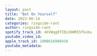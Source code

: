 ```yaml
---
layout: post
title: "Bet On Yourself"
date: 2023-06-14
categories: ringside-rant
author: ringside-rant
spotify_track_id: 4XVWqg8TCDLX0HR55fkxbu
youtube_video_id: 
apple_track_id: 1000616998438
youtube_metadata: 
---
```

